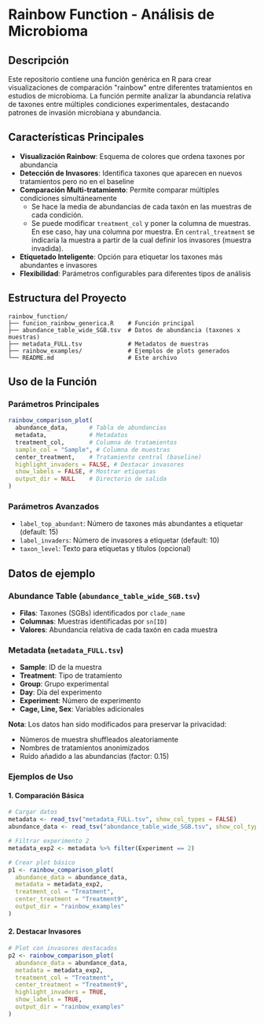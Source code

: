 # Rainbow Function - Análisis de Microbioma

## Descripción

Este repositorio contiene una función genérica en R para crear visualizaciones de comparación "rainbow" entre diferentes tratamientos en estudios de microbioma. La función permite analizar la abundancia relativa de taxones entre múltiples condiciones experimentales, destacando patrones de invasión microbiana y abundancia.

## Características Principales

- **Visualización Rainbow**: Esquema de colores que ordena taxones por abundancia
- **Detección de Invasores**: Identifica taxones que aparecen en nuevos tratamientos pero no en el baseline
- **Comparación Multi-tratamiento**: Permite comparar múltiples condiciones simultáneamente
    - Se hace la media de abundancias de cada taxón en las muestras de cada condición.
    - Se puede modificar `treatment_col` y poner la columna de muestras. En ese caso, hay una columna por muestra. En `central_treatment` se indicaría la muestra a partir de la cual definir los invasores (muestra invadida).
- **Etiquetado Inteligente**: Opción para etiquetar los taxones más abundantes e invasores
- **Flexibilidad**: Parámetros configurables para diferentes tipos de análisis

## Estructura del Proyecto

```
rainbow_function/
├── funcion_rainbow_generica.R    # Función principal
├── abundance_table_wide_SGB.tsv  # Datos de abundancia (taxones x muestras)
├── metadata_FULL.tsv             # Metadatos de muestras
├── rainbow_examples/             # Ejemplos de plots generados
└── README.md                     # Este archivo
```

## Uso de la Función

### Parámetros Principales

```r
rainbow_comparison_plot(
  abundance_data,      # Tabla de abundancias
  metadata,            # Metadatos
  treatment_col,       # Columna de tratamientos
  sample_col = "Sample", # Columna de muestras
  center_treatment,    # Tratamiento central (baseline)
  highlight_invaders = FALSE, # Destacar invasores
  show_labels = FALSE, # Mostrar etiquetas
  output_dir = NULL    # Directorio de salida
)
```

### Parámetros Avanzados

- `label_top_abundant`: Número de taxones más abundantes a etiquetar (default: 15)
- `label_invaders`: Número de invasores a etiquetar (default: 10)
- `taxon_level`: Texto para etiquetas y títulos (opcional)


## Datos de ejemplo

### Abundance Table (`abundance_table_wide_SGB.tsv`)
- **Filas**: Taxones (SGBs) identificados por `clade_name`
- **Columnas**: Muestras identificadas por `sn[ID]`
- **Valores**: Abundancia relativa de cada taxón en cada muestra

### Metadata (`metadata_FULL.tsv`)
- **Sample**: ID de la muestra
- **Treatment**: Tipo de tratamiento
- **Group**: Grupo experimental
- **Day**: Día del experimento
- **Experiment**: Número de experimento
- **Cage, Line, Sex**: Variables adicionales

**Nota**: Los datos han sido modificados para preservar la privacidad:
- Números de muestra shuffleados aleatoriamente
- Nombres de tratamientos anonimizados
- Ruido añadido a las abundancias (factor: 0.15)

### Ejemplos de Uso

#### 1. Comparación Básica
```r
# Cargar datos
metadata <- read_tsv("metadata_FULL.tsv", show_col_types = FALSE)
abundance_data <- read_tsv("abundance_table_wide_SGB.tsv", show_col_types = FALSE)

# Filtrar experimento 2
metadata_exp2 <- metadata %>% filter(Experiment == 2)

# Crear plot básico
p1 <- rainbow_comparison_plot(
  abundance_data = abundance_data,
  metadata = metadata_exp2,
  treatment_col = "Treatment",
  center_treatment = "Treatment9",
  output_dir = "rainbow_examples"
)
```

#### 2. Destacar Invasores
```r
# Plot con invasores destacados
p2 <- rainbow_comparison_plot(
  abundance_data = abundance_data,
  metadata = metadata_exp2,
  treatment_col = "Treatment",
  center_treatment = "Treatment9",
  highlight_invaders = TRUE,
  show_labels = TRUE,
  output_dir = "rainbow_examples"
)
```
